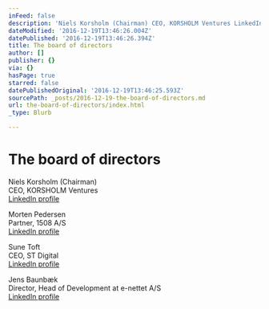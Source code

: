 ```yaml
---
inFeed: false
description: 'Niels Korsholm (Chairman) CEO, KORSHOLM Ventures LinkedIn profile'
dateModified: '2016-12-19T13:46:26.004Z'
datePublished: '2016-12-19T13:46:26.394Z'
title: The board of directors
author: []
publisher: {}
via: {}
hasPage: true
starred: false
datePublishedOriginal: '2016-12-19T13:46:25.593Z'
sourcePath: _posts/2016-12-19-the-board-of-directors.md
url: the-board-of-directors/index.html
_type: Blurb

---
```

# The board of directors

Niels Korsholm (Chairman)  
CEO, KORSHOLM Ventures  
[LinkedIn profile][0]

Morten Pedersen  
Partner, 1508 A/S  
[LinkedIn profile][1]

Sune Toft  
CEO, ST Digital  
[LinkedIn profile][2]

Jens Baunbæk  
Director, Head of Development at e-nettet A/S  
[LinkedIn profile][3]

[0]: https://dk.linkedin.com/in/nielskorsholm
[1]: https://dk.linkedin.com/in/morten-pedersen-2220371
[2]: https://dk.linkedin.com/in/sunetoft
[3]: https://dk.linkedin.com/in/baunbaek
